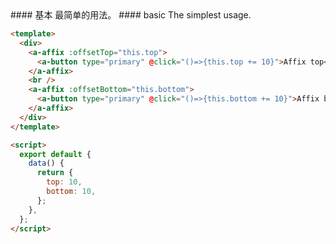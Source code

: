 <cn>
#### 基本
最简单的用法。
</cn>

<us>
#### basic
The simplest usage.
</us>

```html
<template>
  <div>
    <a-affix :offsetTop="this.top">
      <a-button type="primary" @click="()=>{this.top += 10}">Affix top</a-button>
    </a-affix>
    <br />
    <a-affix :offsetBottom="this.bottom">
      <a-button type="primary" @click="()=>{this.bottom += 10}">Affix bottom</a-button>
    </a-affix>
  </div>
</template>

<script>
  export default {
    data() {
      return {
        top: 10,
        bottom: 10,
      };
    },
  };
</script>
```
